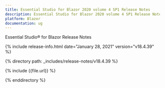 ```yaml
---
title: Essential Studio for Blazor 2020 volume 4 SP1 Release Notes  
description: Essential Studio for Blazor 2020 volume 4 SP1 Release Notes  
platform: Blazor
documentation: ug
---
```


Essential Studio&reg; for Blazor  Release Notes  

{% include release-info.html date="January 28, 2021"  version="v18.4.39" %} 


{% directory path: _includes/release-notes/v18.4.39 %}

{% include {{file.url}} %}

{% enddirectory %}

